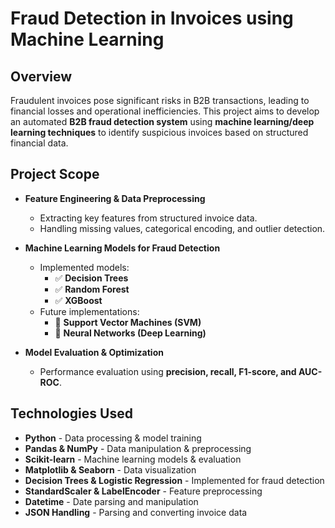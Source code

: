 # Fraud Detection in Invoices using Machine Learning  

## Overview  
Fraudulent invoices pose significant risks in B2B transactions, leading to financial losses and operational inefficiencies. This project aims to develop an automated **B2B fraud detection system** using **machine learning/deep learning techniques** to identify suspicious invoices based on structured financial data.

## Project Scope  

- **Feature Engineering & Data Preprocessing**  
  - Extracting key features from structured invoice data.  
  - Handling missing values, categorical encoding, and outlier detection.  

- **Machine Learning Models for Fraud Detection**  
  - Implemented models:  
    - ✅ **Decision Trees**  
    - ✅ **Random Forest**  
    - ✅ **XGBoost**  
  - Future implementations:  
    - 🚀 **Support Vector Machines (SVM)**  
    - 🚀 **Neural Networks (Deep Learning)**  

- **Model Evaluation & Optimization**  
  - Performance evaluation using **precision, recall, F1-score, and AUC-ROC**.  

## Technologies Used  

- **Python** - Data processing & model training  
- **Pandas & NumPy** - Data manipulation & preprocessing  
- **Scikit-learn** - Machine learning models & evaluation  
- **Matplotlib & Seaborn** - Data visualization  
- **Decision Trees & Logistic Regression** - Implemented for fraud detection  
- **StandardScaler & LabelEncoder** - Feature preprocessing  
- **Datetime** - Date parsing and manipulation  
- **JSON Handling** - Parsing and converting invoice data 
